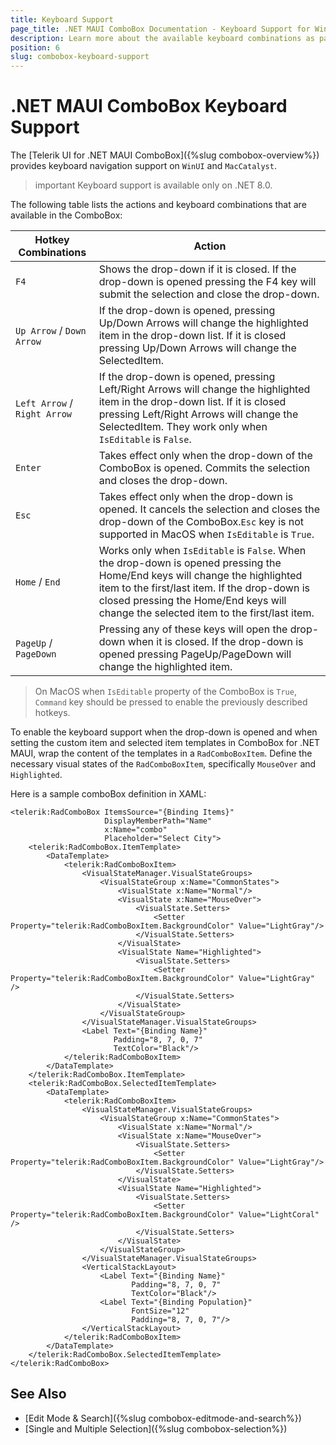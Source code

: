 ```yaml
---
title: Keyboard Support
page_title: .NET MAUI ComboBox Documentation - Keyboard Support for WinUI and MacCatalyst
description: Learn more about the available keyboard combinations as part of the supported Telerik UI for .NET MAUI ComboBox accessibility standards.
position: 6
slug: combobox-keyboard-support
---
```


# .NET MAUI ComboBox Keyboard Support

The [Telerik UI for .NET MAUI ComboBox]({%slug combobox-overview%}) provides keyboard navigation support on `WinUI` and `MacCatalyst`.

>important Keyboard support is available only on .NET 8.0.

The following table lists the actions and keyboard combinations that are available in the ComboBox:

| Hotkey Combinations  | Action |
| -------------------- | ------ |
| `F4` | Shows the drop-down if it is closed. If the drop-down is opened pressing the F4 key will submit the selection and close the drop-down. |
| `Up Arrow` / `Down Arrow` | If the drop-down is opened, pressing Up/Down Arrows will change the highlighted item in the drop-down list. If it is closed pressing Up/Down Arrows will change the SelectedItem.|
| `Left Arrow` / `Right Arrow` | If the drop-down is opened, pressing Left/Right Arrows will change the highlighted item in the drop-down list. If it is closed pressing Left/Right Arrows will change the SelectedItem. They work only when `IsEditable` is `False`. |
| `Enter` |Takes effect only when the drop-down of the ComboBox is opened. Commits the selection and closes the drop-down. |
| `Esc`	| Takes effect only when the drop-down is opened. It cancels the selection and closes the drop-down of the ComboBox.`Esc` key is not supported in MacOS when `IsEditable` is `True`. |
| `Home` / `End` | Works only when `IsEditable` is `False`. When the drop-down is opened pressing the Home/End keys will change the highlighted item to the first/last item. If the drop-down is closed pressing the Home/End keys will change the selected item to the first/last item.|
| `PageUp` / `PageDown` | Pressing any of these keys will open the drop-down when it is closed. If the drop-down is opened pressing PageUp/PageDown will change the highlighted item. |

>On MacOS when `IsEditable` property of the ComboBox is `True`, `Command` key should be pressed to enable the previously described hotkeys.

To enable the keyboard support when the drop-down is opened and when setting the custom item and selected item templates in ComboBox for .NET MAUI, wrap the content of the templates in a `RadComboBoxItem`. Define the necessary visual states of the `RadComboBoxItem`, specifically `MouseOver` and `Highlighted`.

Here is a sample comboBox definition in XAML:

```XAML
<telerik:RadComboBox ItemsSource="{Binding Items}" 
                     DisplayMemberPath="Name" 
                     x:Name="combo"
                     Placeholder="Select City">
    <telerik:RadComboBox.ItemTemplate>
        <DataTemplate>
            <telerik:RadComboBoxItem>
                <VisualStateManager.VisualStateGroups>
                    <VisualStateGroup x:Name="CommonStates">
                        <VisualState x:Name="Normal"/>
                        <VisualState x:Name="MouseOver">
                            <VisualState.Setters>
                                <Setter Property="telerik:RadComboBoxItem.BackgroundColor" Value="LightGray"/>
                            </VisualState.Setters>
                        </VisualState>
                        <VisualState Name="Highlighted">
                            <VisualState.Setters>
                                <Setter Property="telerik:RadComboBoxItem.BackgroundColor" Value="LightGray" />
                            </VisualState.Setters>
                        </VisualState>
                    </VisualStateGroup>
                </VisualStateManager.VisualStateGroups>
                <Label Text="{Binding Name}"
                       Padding="8, 7, 0, 7"
                       TextColor="Black"/>
            </telerik:RadComboBoxItem>
        </DataTemplate>
    </telerik:RadComboBox.ItemTemplate>
    <telerik:RadComboBox.SelectedItemTemplate>
        <DataTemplate>
            <telerik:RadComboBoxItem>
                <VisualStateManager.VisualStateGroups>
                    <VisualStateGroup x:Name="CommonStates">
                        <VisualState x:Name="Normal"/>
                        <VisualState x:Name="MouseOver">
                            <VisualState.Setters>
                                <Setter Property="telerik:RadComboBoxItem.BackgroundColor" Value="LightGray"/>
                            </VisualState.Setters>
                        </VisualState>
                        <VisualState Name="Highlighted">
                            <VisualState.Setters>
                                <Setter Property="telerik:RadComboBoxItem.BackgroundColor" Value="LightCoral" />
                            </VisualState.Setters>
                        </VisualState>
                    </VisualStateGroup>
                </VisualStateManager.VisualStateGroups>
                <VerticalStackLayout>
                    <Label Text="{Binding Name}"
                           Padding="8, 7, 0, 7"
                           TextColor="Black"/>
                    <Label Text="{Binding Population}"
                           FontSize="12"
                           Padding="8, 7, 0, 7"/>
                </VerticalStackLayout>
            </telerik:RadComboBoxItem>
        </DataTemplate>
    </telerik:RadComboBox.SelectedItemTemplate>
</telerik:RadComboBox>
```

## See Also

- [Edit Mode & Search]({%slug combobox-editmode-and-search%}) 
- [Single and Multiple Selection]({%slug combobox-selection%})
